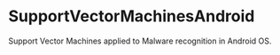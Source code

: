 # SupportVectorMachinesAndroid
Support Vector Machines applied to Malware recognition in Android OS.
